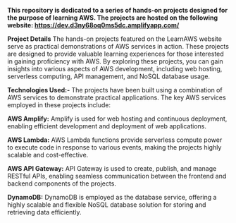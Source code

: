 **This repository is dedicated to a series of hands-on projects designed for the purpose of learning AWS. The projects are hosted on the following website: https://dev.d3ny68oq0ms5dc.amplifyapp.com/**

**Project Details**
The hands-on projects featured on the LearnAWS website serve as practical demonstrations of AWS services in action. These projects are designed to provide valuable learning experiences for those interested in gaining proficiency with AWS. By exploring these projects, you can gain insights into various aspects of AWS development, including web hosting, serverless computing, API management, and NoSQL database usage.

**Technologies Used:-**
The projects have been built using a combination of AWS services to demonstrate practical applications. The key AWS services employed in these projects include:

**AWS Amplify:** Amplify is used for web hosting and continuous deployment, enabling efficient development and deployment of web applications.

**AWS Lambda:** AWS Lambda functions provide serverless compute power to execute code in response to various events, making the projects highly scalable and cost-effective.

**AWS API Gateway:** API Gateway is used to create, publish, and manage RESTful APIs, enabling seamless communication between the frontend and backend components of the projects.

**DynamoDB:** DynamoDB is employed as the database service, offering a highly scalable and flexible NoSQL database solution for storing and retrieving data efficiently.
